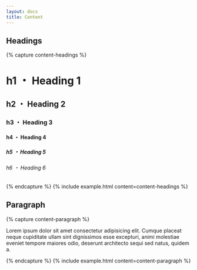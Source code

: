 ```yaml
---
layout: docs
title: Content
---
```


## Headings
{% capture content-headings %}
<div class="layout">
	<div class="content">
		<h1>h1 ・ Heading 1</h1>
		<h2>h2 ・ Heading 2</h2>
		<h3>h3 ・ Heading 3</h3>
		<h4>h4 ・ Heading 4</h4>
		<h5>h5 ・ Heading 5</h5>
		<h6>h6 ・ Heading 6</h6>
	</div>
</div>
{% endcapture %}
{% include example.html
content=content-headings
%}

## Paragraph
{% capture content-paragraph %}
<div class="content">
	<p>Lorem ipsum dolor sit amet consectetur adipisicing elit. Cumque placeat neque cupiditate ullam sint dignissimos esse excepturi, animi molestiae eveniet tempore maiores odio, deserunt architecto sequi sed natus, quidem a.</p>
</div>
{% endcapture %}
{% include example.html
content=content-paragraph
%}